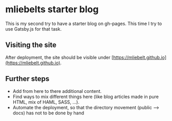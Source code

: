 # mliebelts starter blog

This is my second try to have a starter blog on gh-pages. This time I try to use Gatsby.js for that task.

## Visiting the site

After deployment, the site should be visible under [https://mliebelt.github.io](https://mliebelt.github.io).

## Further steps

* Add from here to there additional content.
* Find ways to mix different things here (like blog articles made in pure HTML, mix of HAML, SASS, ...).
* Automate the deployment, so that the directory movement (public --> docs) has not to be done by hand